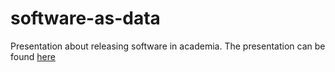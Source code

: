 # software-as-data
Presentation about releasing software in academia. The presentation can be found [here](./past-present-potential.pdf)
